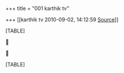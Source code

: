 +++
title = "001 karthik tv"

+++
[[karthik tv	2010-09-02, 14:12:59 [Source](https://groups.google.com/g/bvparishat/c/5chaoZuiGNg)]]



[TABLE]





[TABLE]

  

